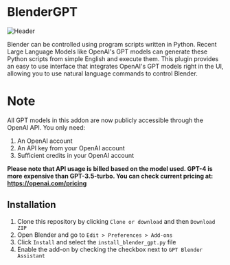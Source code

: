 # BlenderGPT
![Header](https://user-images.githubusercontent.com/63528145/227160213-6862cd5e-b31f-43ea-a5e5-6cc340a95617.png)






Blender can be controlled using program scripts written in Python. Recent Large Language Models like OpenAI's GPT models can generate these Python scripts from simple English and execute them. This plugin provides an easy to use interface that integrates OpenAI's GPT models right in the UI, allowing you to use natural language commands to control Blender.

# Note

All GPT models in this addon are now publicly accessible through the OpenAI API. You only need:

1. An OpenAI account
2. An API key from your OpenAI account
3. Sufficient credits in your OpenAI account

**Please note that API usage is billed based on the model used. GPT-4 is more expensive than GPT-3.5-turbo. You can check current pricing at: https://openai.com/pricing**

## Installation

1. Clone this repository by clicking `Clone or download` and then `Download ZIP`
2. Open Blender and go to `Edit > Preferences > Add-ons`
3. Click `Install` and select the `install_blender_gpt.py` file
4. Enable the add-on by checking the checkbox next to `GPT Blender Assistant`


